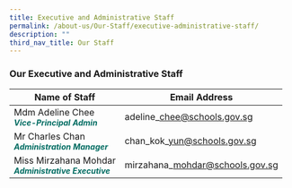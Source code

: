 ```yaml
---
title: Executive and Administrative Staff
permalink: /about-us/Our-Staff/executive-administrative-staff/
description: ""
third_nav_title: Our Staff
---
```

### **Our Executive and Administrative Staff**



| Name of Staff | Email Address | 
| -------- | -------- | 
| Mdm Adeline Chee<br><b><i style="color:#016C62;font-size:14px;">Vice-Principal Admin</i></b>| adeline\_chee@schools.gov.sg     | 
|Mr Charles Chan<br><b><i style="color:#016C62;font-size:14px;">Administration Manager</i></b>|chan\_kok\_yun@schools.gov.sg|
|Miss Mirzahana Mohdar<br><b><i style="color:#016C62;font-size:14px;">Administrative Executive</i></b>|mirzahana\_mohdar@schools.gov.sg|